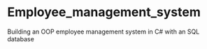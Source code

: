 # Employee_management_system
Building an OOP employee management system in C# with an SQL database 
